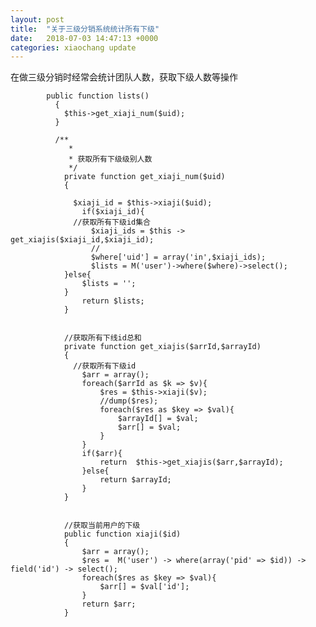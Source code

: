 ```yaml
---
layout: post
title:  "关于三级分销系统统计所有下级"
date:   2018-07-03 14:47:13 +0000
categories: xiaochang update
---
```


在做三级分销时经常会统计团队人数，获取下级人数等操作


            public function lists()
              {
                $this->get_xiaji_num($uid);
              }

              /**
                 * 
                 * 获取所有下级级别人数
                 */
                private function get_xiaji_num($uid)
                {
                    
                  $xiaji_id = $this->xiaji($uid);
                    if($xiaji_id){
                  //获取所有下级id集合
                      $xiaji_ids = $this -> get_xiajis($xiaji_id,$xiaji_id);
                      //
                      $where['uid'] = array('in',$xiaji_ids);
                      $lists = M('user')->where($where)->select();
                }else{
                    $lists = '';
                }
                    return $lists;
                }


                //获取所有下线id总和
                private function get_xiajis($arrId,$arrayId)
                {
                  //获取所有下级id
                    $arr = array();
                    foreach($arrId as $k => $v){
                        $res = $this->xiaji($v);
                        //dump($res);
                        foreach($res as $key => $val){
                            $arrayId[] = $val;
                            $arr[] = $val;
                        }
                    }
                    if($arr){
                        return  $this->get_xiajis($arr,$arrayId);
                    }else{
                        return $arrayId;
                    }
                }


                //获取当前用户的下级
                public function xiaji($id)
                {
                    $arr = array();
                    $res =  M('user') -> where(array('pid' => $id)) -> field('id') -> select();
                    foreach($res as $key => $val){
                        $arr[] = $val['id'];
                    }
                    return $arr;
                }
